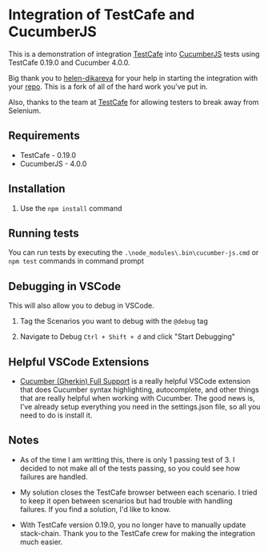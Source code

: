 # Integration of TestCafe and CucumberJS

This is a demonstration of integration [TestCafe](https://github.com/DevExpress/testcafe) into [CucumberJS](https://github.com/cucumber/cucumber-js) tests using TestCafe 0.19.0 and Cucumber 4.0.0.

Big thank you to [helen-dikareva](https://github.com/helen-dikareva/) for your help in starting the integration with your [repo](https://github.com/helen-dikareva/testcafe-cucumber-demo). This is a fork of all of the hard work you've put in. 

Also, thanks to the team at [TestCafe](https://github.com/DevExpress/testcafe) for allowing testers to break away from Selenium.

## Requirements
* TestCafe - 0.19.0
* CucumberJS - 4.0.0

## Installation 

1. Use the `npm install` command

## Running tests

You can run tests by executing the `.\node_modules\.bin\cucumber-js.cmd` or `npm test` commands in command prompt

## Debugging in VSCode

This will also allow you to debug in VSCode. 

1. Tag the Scenarios you want to debug with the `@debug` tag

2. Navigate to Debug `Ctrl + Shift + d` and click "Start Debugging"

## Helpful VSCode Extensions

* [Cucumber (Gherkin) Full Support](https://marketplace.visualstudio.com/items?itemName=alexkrechik.cucumberautocomplete) is a really helpful VSCode extension that does Cucumber syntax highlighting, autocomplete, and other things that are really helpful when working with Cucumber. The good news is, I've already setup everything you need in the settings.json file, so all you need to do is install it. 


## Notes

* As of the time I am writting this, there is only 1 passing test of 3. I decided to not make all of the tests passing, so you could see how failures are handled. 

* My solution closes the TestCafe browser between each scenario. I tried to keep it open between scenarios but had trouble with handling failures. If you find a solution, I'd like to know.

* With TestCafe version 0.19.0, you no longer have to manually update stack-chain. Thank you to the TestCafe crew for making the integration much easier.